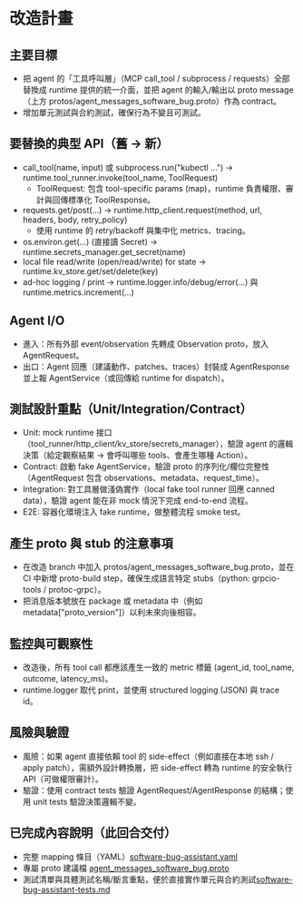 # 改造計畫

## 主要目標
  - 把 agent 的「工具呼叫層」（MCP call_tool / subprocess / requests）全部替換成 runtime 提供的統一介面，並把 agent 的輸入/輸出以 proto message（上方 protos/agent_messages_software_bug.proto）作為 contract。
  - 增加單元測試與合約測試，確保行為不變且可測試。

## 要替換的典型 API（舊 -> 新）
  - call_tool(name, input) 或 subprocess.run("kubectl ...")
    -> runtime.tool_runner.invoke(tool_name, ToolRequest)  
      - ToolRequest: 包含 tool-specific params (map)，runtime 負責權限、審計與回傳標準化 ToolResponse。
  - requests.get/post(...)
    -> runtime.http_client.request(method, url, headers, body, retry_policy)
      - 使用 runtime 的 retry/backoff 與集中化 metrics、tracing。
  - os.environ.get(...) (直接讀 Secret)
    -> runtime.secrets_manager.get_secret(name)
  - local file read/write (open/read/write) for state
    -> runtime.kv_store.get/set/delete(key)
  - ad-hoc logging / print
    -> runtime.logger.info/debug/error(...) 與 runtime.metrics.increment(...)

## Agent I/O
  - 進入：所有外部 event/observation 先轉成 Observation proto，放入 AgentRequest。
  - 出口：Agent 回應（建議動作、patches、traces）封裝成 AgentResponse 並上報 AgentService（或回傳給 runtime for dispatch）。

## 測試設計重點（Unit/Integration/Contract）
  - Unit: mock runtime 接口（tool_runner/http_client/kv_store/secrets_manager），驗證 agent 的邏輯決策（給定觀察結果 -> 會呼叫哪些 tools、會產生哪種 Action）。
  - Contract: 啟動 fake AgentService，驗證 proto 的序列化/欄位完整性（AgentRequest 包含 observations、metadata、request_time）。
  - Integration: 對工具層做淺偽實作（local fake tool runner 回應 canned data），驗證 agent 能在非 mock 情況下完成 end-to-end 流程。
  - E2E: 容器化環境注入 fake runtime，做整體流程 smoke test。

## 產生 proto 與 stub 的注意事項
  - 在改造 branch 中加入 protos/agent_messages_software_bug.proto，並在 CI 中新增 proto-build step，確保生成語言特定 stubs（python: grpcio-tools / protoc-grpc）。
  - 把消息版本號放在 package 或 metadata 中（例如 metadata["proto_version"]）以利未來向後相容。

## 監控與可觀察性
  - 改造後，所有 tool call 都應該產生一致的 metric 標籤 (agent_id, tool_name, outcome, latency_ms)。
  - runtime.logger 取代 print，並使用 structured logging (JSON) 與 trace id。

## 風險與驗證
  - 風險：如果 agent 直接依賴 tool 的 side-effect（例如直接在本地 ssh / apply patch），需額外設計轉換層，把 side-effect 轉為 runtime 的安全執行 API（可做權限審計）。
  - 驗證：使用 contract tests 驗證 AgentRequest/AgentResponse 的結構；使用 unit tests 驗證決策邏輯不變。

## 已完成內容說明（此回合交付）
- 完整 mapping 條目（YAML）[software-bug-assistant.yaml](software-bug-assistant.yaml)
- 專屬 proto 建議檔 [agent_messages_software_bug.proto](agent_messages_software_bug.proto)
- 測試清單與具體測試名稱/斷言重點，便於直接實作單元與合約測試[software-bug-assistant-tests.md](software-bug-assistant-tests.md)
